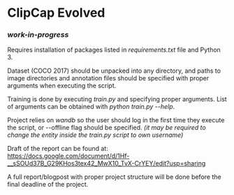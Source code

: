 # ClipCap Evolved
### _work-in-progress_

Requires installation of packages listed in _requirements.txt_ file and Python 3.

Dataset (COCO 2017) should be unpacked into any directory, and paths to image directories and annotation files should be specified with proper arguments when executing the script.

Training is done by executing _train.py_ and specifying proper arguments. List of arguments can be obtained with _python train.py --help_.

Project relies on _wandb_ so the user should log in the first time they execute the script, or --offline flag should be specified. _(it may be required to change the entity inside the train.py script to own username)_

Draft of the report can be found at: https://docs.google.com/document/d/1Hf-__sSOUd37B_G29KHos3tex42_MwX10_TvX-CrYEY/edit?usp=sharing

A full report/blogpost with proper project structure will be done before the final deadline of the project.
